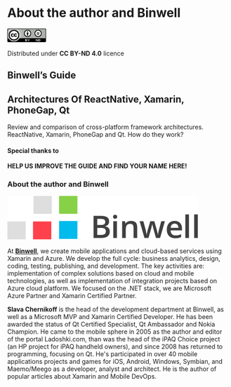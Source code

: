 # About the author and Binwell

![](.gitbook/assets/creativecommon.png)

Distributed under **CC BY-ND 4.0** licence

## Binwell’s Guide

## Architectures Of ReactNative, Xamarin, PhoneGap, Qt

Review and comparison of cross-platform framework architectures. ReactNative, Xamarin, PhoneGap and Qt. How do they work?

#### Special thanks to

**HELP US IMPROVE THE GUIDE AND FIND YOUR NAME HERE!**

### About the author and Binwell

![](.gitbook/assets/image33png.png)

At [**Binwell**](https://binwell.com), we create mobile applications and cloud-based services using Xamarin and Azure. We develop the full cycle: business analytics, design, coding, testing, publishing, and development. The key activities are: implementation of complex solutions based on cloud and mobile technologies, as well as implementation of integration projects based on Azure cloud platform. We focused on the .NET stack, we are Microsoft Azure Partner and Xamarin Certified Partner.

**Slava Chernikoff** is the head of the development department at Binwell, as well as a Microsoft MVP and Xamarin Certified Developer. He has been awarded the status of Qt Certified Specialist, Qt Ambassador and Nokia Champion. He came to the mobile sphere in 2005 as the author and editor of the portal Ladoshki.com, than was the head of the iPAQ Choice project \(an HP project for iPAQ handheld owners\), and since 2008 has returned to programming, focusing on Qt. He\'s participated in over 40 mobile applications projects and games for iOS, Android, Windows, Symbian, and Maemo/Meego as a developer, analyst and architect. He is the author of popular articles about Xamarin and Mobile DevOps.

